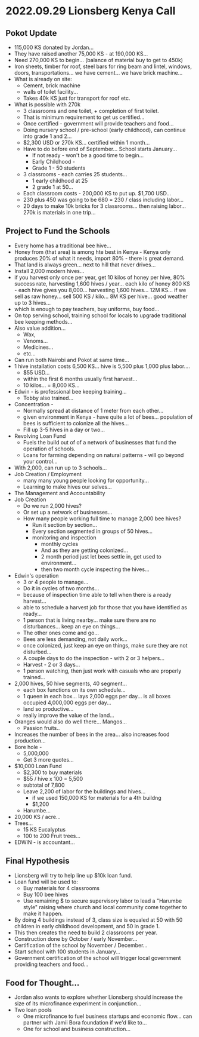 # 2022.09.29 Lionsberg Kenya Call

## Pokot Update
- 115,000 KS donated by Jordan...  
- They have raised another 75,000 KS - at 190,000 KS... 
- Need 270,000 KS to begin... (balance of material buy to get to 450k)  
- Iron sheets, timber for roof, steel bars for ring beam and lintel, windows, doors, transportations... we have cement... we have brick machine...   
- What is already on site:  
    - Cement, brick machine  
    - walls of toilet facility...  
    - Takes 40k KS just for transport for roof etc.   
- What is possible with 270k  
    - 3 classrooms and one toilet, + completion of first toilet.   
    - That is minimum requirement to get us certified...   
    - Once certified - government will provide teachers and food...   
    - Doing nursery school / pre-school (early childhood), can continue into grade 1 and 2...   
    - $2,300 USD or 270k KS... certified within 1 month...   
    - Have to do before end of September... School starts January...   
        - If not ready - won't be a good time to begin...   
        - Early Childhood -   
        - Grade 1 - 50 students  
    - 3 classrooms - each carries 25 students...   
        - 1 early childhood at 25  
        - 2 grade 1 at 50...  
    - Each classroom costs - 200,000 KS to put up. $1,700 USD...   
    - 230 plus 450 was going to be 680 = 230 / class including labor...   
    - 20 days to make 10k bricks for 3 classrooms... then raising labor... 270k is materials in one trip...   


## Project to Fund the Schools
- Every home has a traditional bee hive... 
- Honey from (that area) is among hte best in Kenya - Kenya only produces 20% of what it needs, import 80% - there is great demand. 
- That land is always green... next to hill that never drives... 
- Install 2,000 modern hives... 
- if you harvest only once per year, get 10 kilos of honey per hive, 80% success rate, harvesting 1,600 hives / year... each kilo of honey 800 KS - each hive gives you 8,000... harvesting 1,600 hives... 12M KS... if we sell as raw honey... sell 500 KS / kilo... 8M KS per hive... good weather up to 3 hives... 
- which is enough to pay teachers, buy uniforms, buy food... 
- On top serving school, training school for locals to upgrade traditional bee keeping methods... 
- Also value addition... 
    - Wax, 
    - Venoms...
    - Medicines...  
    - etc...
- Can run both Nairobi and Pokot at same time... 
- 1 hive installation costs 6,500 KS... hive is 5,500 plus 1,000 plus labor.... 
    - $55 USD... 
    - within the first 6 months usually first harvest... 
    - 10 kilos... = 8,000 KS... 
- Edwin - is professional bee keeping training... 
    - Tobby also trained... 
- Concentration - 
    - Normally spread at distance of 1 meter from each other... 
    - given environment in Kenya - have quite a lot of bees... population of bees is sufficient to colonize all the hives... 
    - Fill up 3-5 hives in a day or two... 
- Revolving Loan Fund 
    - Fuels the build out of of a network of businesses that fund the operation of schools. 
    - Loans for farming depending on natural patterns - will go beyond your control... 
- With 2,000, can run up to 3 schools... 
- Job Creation / Employment
    - many many young people looking for opportunity... 
    - Learning to make hives our selves... 
- The Management and Accountability
- Job Creation 
    - Do we run 2,000 hives? 
    - Or set up a network of businesses... 
    - How many people working full time to manage 2,000 bee hives? 
        - Run it section by section... 
        - Every section segmented in groups of 50 hives... 
        - monitoring and inspection 
            - monthly cycles
            - And as they are getting colonized...
            - 2 month period just let bees settle in, get used to environment... 
            - then two month cycle inspecting the hives... 
- Edwin's operation
    - 3 or 4 people to manage... 
    - Do it in cycles of two months... 
    - because of inspection time able to tell when there is a ready harvest... 
    - able to schedule a harvest job for those that you have identified as ready... 
    - 1 person that is living nearby... make sure there are no disturbances... keep an eye on things... 
    - The other ones come and go... 
    - Bees are less demanding, not daily work... 
    - once colonized, just keep an eye on things, make sure they are not disturbed... 
    - A couple days to do the inspection - with 2 or 3 helpers... 
    - Harvest - 2 or 3 days... 
    - 1 person watching, then just work with casuals who are properly trained... 
- 2,000 hives, 50 hive segments, 40 segment... 
    - each box functions on its own schedule... 
    - 1 queen in each box... lays 2,000 eggs per day... is all boxes occupied 4,000,000 eggs per day... 
    - land so productive... 
    - really improve the value of the land... 
- Oranges would also do well there... Mangos... 
    - Passion fruits.. 
- Increases the number of bees in the area... also increases food production... 
- Bore hole - 
    - 5,000,000
    - Get 3 more quotes... 
- $10,000 Loan Fund
    - $2,300 to buy materials 
    - $55 / hive x 100 = 5,500
    - subtotal of 7,800
    - Leave 2,200 of labor for the buildings and hives... 
        - if we used 150,000 KS for materials for a 4th buildng
        - $1,200
    - Harumbe... 
- 20,000 KS / acre... 
- Trees... 
    - 15 KS Eucalyptus
    - 100 to 200 Fruit trees... 
- EDWIN - is accountant... 


## Final Hypothesis
- Lionsberg will try to help line up $10k loan fund. 
- Loan fund will be used to: 
	- Buy materials for 4 classrooms
	- Buy 100 bee hives
	- Use remaining $ to secure supervisory labor to lead a "Harumbe style" raising where church and local community come together to make it happen. 
- By doing 4 buildings instead of 3, class size is equaled at 50 with 50 children in early childhood development, and 50 in grade 1. 
- This then creates the need to build 2 classrooms per year. 
- Construction done by October / early November... 
- Certification of the school by November / December... 
- Start school with 100 students in January... 
- Government certification of the school will trigger local government providing teachers and food... 

## Food for Thought... 
- Jordan also wants to explore whether Lionsberg should increase the size of its microfinance experiment in conjunction... 
- Two loan pools
	- One microfinance to fuel business startups and economic flow... can partner with Jamii Bora foundation if we'd like to... 
	- One for school and business construction... 


